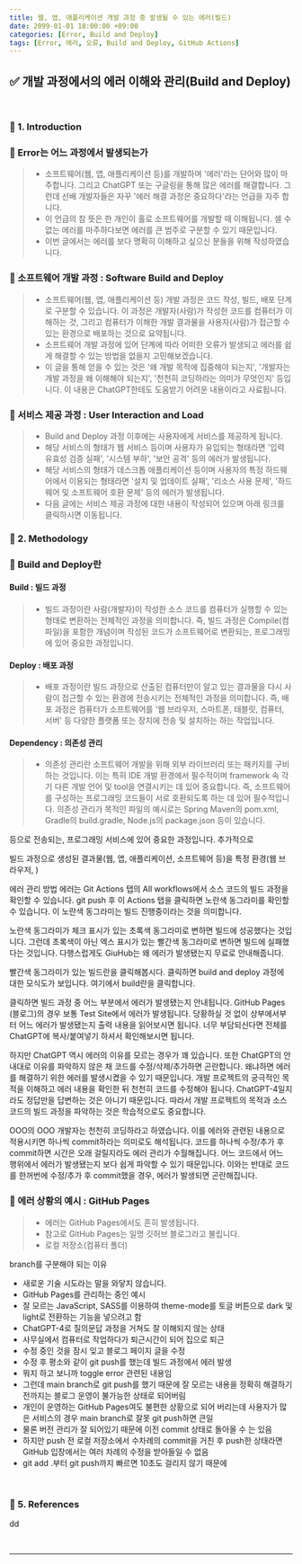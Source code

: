 ```yaml
---
title: 웹, 앱, 애플리케이션 개발 과정 중 발생될 수 있는 에러(빌드)
date: 2099-01-01 18:00:00 +09:00
categories: [Error, Build and Deploy]
tags: [Error, 에러, 오류, Build and Deploy, GitHub Actions]
---
```


<!-- 2099-01-01 글 작성 시작; 2099-01-01 페이지 호출 검토 필요 -->
<h2>✅ 개발 과정에서의 에러 이해와 관리(Build and Deploy)</h2>

<br>

### 🔔 1. Introduction
### 📌 Error는 어느 과정에서 발생되는가
> - 소프트웨어(웹, 앱, 애플리케이션 등)를 개발하며 '에러'라는 단어와 많이 마주합니다. 그리고 ChatGPT 또는 구글링을 통해 많은 에러를 해결합니다. 그런데 선배 개발자들은 자꾸 '에러 해결 과정은 중요하다'라는 언급을 자주 합니다.
> - 이 언급의 참 뜻은 한 개인이 홀로 소프트웨어를 개발할 때 이해됩니다. 셀 수 없는 에러를 마주하다보면 에러를 큰 범주로 구분할 수 있기 때문입니다.
> - 이번 글에서는 에러를 보다 명확히 이해하고 싶으신 분들을 위해 작성하였습니다.
### 📌 소프트웨어 개발 과정 : Software Build and Deploy
> - 소프트웨어(웹, 앱, 애플리케이션 등) 개발 과정은 코드 작성, 빌드, 배포 단계로 구분할 수 있습니다. 이 과정은 개발자(사람)가 작성한 코드를 컴퓨터가 이해하는 것, 그리고 컴퓨터가 이해한 개발 결과물을 사용자(사람)가 접근할 수 있는 환경으로 배포하는 것으로 요약됩니다.
> - 소프트웨어 개발 과정에 있어 단계에 따라 어떠한 오류가 발생되고 에러를 쉽게 해결할 수 있는 방법을 없을지 고민해보겠습니다.
> - 이 글을 통해 얻을 수 있는 것은 '왜 개발 목적에 집중해야 되는지', '개발자는 개발 과정을 왜 이해해야 되는지', '천천히 코딩하라는 의미가 무엇인지' 등입니다. 이 내용은 ChatGPT한테도 도움받기 어려운 내용이라고 사료됩니다.
### 📌 서비스 제공 과정 : User Interaction and Load
> - Build and Deploy 과정 이후에는 사용자에게 서비스를 제공하게 됩니다.
> - 해당 서비스의 형태가 웹 서비스 등이며 사용자가 유입되는 형태라면 '입력 유효성 검증 실패', '시스템 부하', '보안 공격' 등의 에러가 발생됩니다.
> - 해당 서비스의 형태가 데스크톱 애플리케이션 등이며 사용자의 특정 하드웨어에서 이용되는 형태라면 '설치 및 업데이트 실패', '리소스 사용 문제', '하드웨어 및 소프트웨어 호환 문제' 등의 에러가 발생됩니다.
> - 다음 글에는 서비스 제공 과정에 대한 내용이 작성되어 있으며 아래 링크를 클릭하시면 이동됩니다.

### 🔔 2. Methodology
### 📌 Build and Deploy란
#### Build : 빌드 과정
> - 빌드 과정이란 사람(개발자)이 작성한 소스 코드를 컴퓨터가 실행할 수 있는 형태로 변환하는 전체적인 과정을 의미합니다. 즉, 빌드 과정은 Compile(컴파일)을 포함한 개념이며 작성된 코드가 소프트웨어로 변환되는, 프로그래밍에 있어 중요한 과정입니다.
#### Deploy : 배포 과정
> - 배포 과정이란 빌드 과정으로 산출된 컴퓨터만이 알고 있는 결과물을 다시 사람이 접근할 수 있는 환경에 전송시키는 전체적인 과정을 의미합니다. 즉, 배포 과정은 컴퓨터가 소프트웨어를 '웹 브라우저, 스마트폰, 태블릿, 컴퓨터, 서버' 등 다양한 플랫폼 또는 장치에 전송 및 설치하는 하는 작업입니다.
#### Dependency : 의존성 관리
> - 의존성 관리란 소프트웨어 개발을 위해 외부 라이브러리 또는 패키지를 구비하는 것입니다. 이는 특히 IDE 개발 환경에서 필수적이며 framework 속 각기 다른 개발 언어 및 tool을 연결시키는 데 있어 중요합니다. 즉, 소프트웨어를 구성하는 프로그래밍 코드들이 서로 호환되도록 하는 데 있어 필수적입니다. 의존성 관리가 목적인 파일의 예시로는 Spring Maven의 pom.xml, Gradle의 build.gradle, Node.js의 package.json 등이 있습니다.

 등으로 전송되는, 프로그래밍 서비스에 있어 중요한 과정입니다. 추가적으로 

빌드 과정으로 생성된 결과물(웹, 앱, 애플리케이션, 소프트웨어 등)을 특정 환경(웹 브라우저, )

에러 관리 방법
에러는 Git Actions 탭의 All workflows에서 소스 코드의 빌드 과정을 확인할 수 있습니다.
git push 후 이 Actions 탭을 클릭하면 노란색 동그라미를 확인할 수 있습니다.
이 노란색 동그라미는 빌드 진행중이라는 것을 의미합니다.

노란색 동그라미가 체크 표시가 있는 초록색 동그라미로 변하면 빌드에 성공했다는 것입니다.
그런데 초록색이 아닌 엑스 표시가 있는 빨간색 동그라미로 변하면 빌드에 실패했다는 것입니다.
다행스럽게도 GiuHub는 왜 에러가 발생됐는지 무료로 안내해줍니다.

빨간색 동그라미가 있는 빌드란을 클릭해봅시다.
클릭하면 build and deploy 과정에 대한 모식도가 보입니다.
여기에서 build란을 클릭합니다.

클릭하면 빌드 과정 중 어느 부분에서 에러가 발생됐는지 안내됩니다.
GitHub Pages (블로그)의 경우 보통 Test Site에서 에러가 발생됩니다.
당황하실 것 없이 상부에서부터 어느 에러가 발생됐는지 출력 내용을 읽어보시면 됩니다.
너무 부담되신다면 전체를 ChatGPT에 복사/붙여넣기 하셔서 확인해보시면 됩니다.

하지만 ChatGPT 역시 에러의 이유를 모르는 경우가 꽤 있습니다.
또한 ChatGPT의 안내대로 이유를 파악하지 않은 채 코드를 수정/삭제/추가하면 곤란합니다.
왜냐하면 에러를 해결하기 위한 에러를 발생시켰을 수 있기 때문입니다.
개발 프로젝트의 궁극적인 목적을 이해하고 에러 내용을 확인한 뒤 천천히 코드를 수정해야 됩니다.
ChatGPT-4일지라도 정답만을 답변하는 것은 아니기 때문입니다.
따라서 개발 프로젝트의 목적과 소스 코드의 빌드 과정을 파악하는 것은 학습적으로도 중요합니다.

OOO의 OOO 개발자는 천천히 코딩하라고 하였습니다.
이를 에러와 관련된 내용으로 적용시키면 하나씩 commit하라는 의미로도 해석됩니다.
코드를 하나씩 수정/추가 후 commit하면 시간은 오래 걸릴지라도 에러 관리가 수월해집니다.
어느 코드에서 어느 행위에서 에러가 발생됐는지 보다 쉽게 파악할 수 있기 때문입니다.
이와는 반대로 코드를 한꺼번에 수정/추가 후 commit했을 경우, 에러가 발생되면 곤란해집니다.

### 📌 에러 상황의 예시 : GitHub Pages
> - 에러는 GitHub Pages에서도 흔히 발생됩니다.
> - 참고로 GitHub Pages는 일명 깃허브 블로그라고 불립니다.
> - 로컬 저장소(컴퓨터 폴더)

branch를 구분해야 되는 이유
- 새로운 기술 시도라는 말을 와닿지 않습니다.
- GitHub Pages를 관리하는 중인 예시
- 잘 모르는 JavaScript, SASS를 이용하여 theme-mode를 토글 버튼으로 dark 및 light로 전환하는 기능을 넣으려고 함
- ChatGPT-4로 질의문답 과정을 거쳐도 잘 이해되지 않는 상태
- 사무실에서 컴퓨터로 작업하다가 퇴근시간이 되어 집으로 퇴근
- 수정 중인 것을 잠시 잊고 블로그 페이지 글을 수정
- 수정 후 평소와 같이 git push를 했는데 빌드 과정에서 에러 발생
- 뭐지 하고 보니까 toggle error 관련된 내용임
- 그런데 main branch로 git push를 했기 때문에 잘 모르는 내용을 정확히 해결하기 전까지는 블로그 운영이 불가능한 상태로 되어버림
- 개인이 운영하는 GitHub Pages여도 불편한 상황으로 되어 버리는데 사용자가 많은 서비스의 경우 main branch로 잘못 git push하면 큰일
- 물론 버전 관리가 잘 되어있기 때문에 이전 commit 상태로 돌아올 수 는 있음
- 하지만 push 전 로컬 저장소에서 수차례의 commit을 거친 후 push한 상태라면 GitHub 입장에서는 여러 차례의 수정을 받아들일 수 없음
- git add .부터 git push까지 빠르면 10초도 걸리지 않기 때문에 

<br>

### 🎁 5. References
dd

<br>

***

<br>
<br>
<br>
